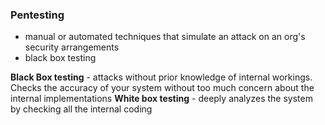 ### Pentesting
- manual or automated techniques that simulate an attack on an org's security arrangements
- black box testing 

**Black Box testing** - attacks without prior knowledge of internal workings. Checks the accuracy of your system without too much concern about the internal implementations
**White box testing** - deeply analyzes the system by checking all the internal coding
